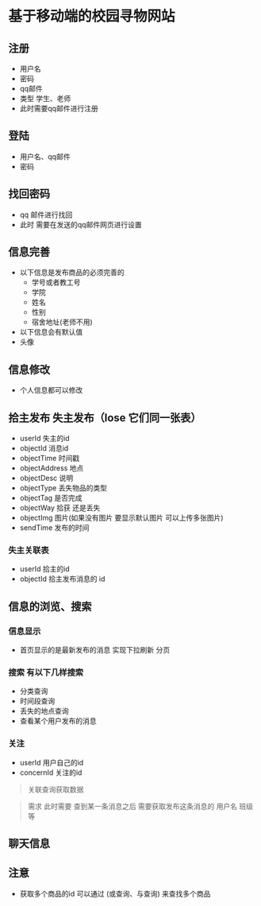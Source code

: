 # 基于移动端的校园寻物网站

## 注册
- 用户名
- 密码
- qq邮件
- 类型 学生、老师
- 此时需要qq邮件进行注册

## 登陆
- 用户名、qq邮件
- 密码

## 找回密码
- qq 邮件进行找回
- 此时 需要在发送的qq邮件网页进行设置

## 信息完善
- 以下信息是发布商品的必须完善的
    + 学号或者教工号
    + 学院
    + 姓名
    + 性别
    + 宿舍地址(老师不用)
- 以下信息会有默认值 
- 头像

## 信息修改
- 个人信息都可以修改
 
## 拾主发布 失主发布（lose 它们同一张表）
- userId     失主的id
- objectId   消息id
- objectTime 时间戳
- objectAddress 地点
- objectDesc 说明
- objectType 丢失物品的类型
- objectTag  是否完成
- objectWay  拾获 还是丢失
- objectImg 图片(如果没有图片 要显示默认图片 可以上传多张图片)
- sendTime 发布的时间

### 失主关联表
- userId 拾主的id
- objectId 拾主发布消息的 id

## 信息的浏览、搜索
### 信息显示
- 首页显示的是最新发布的消息 实现下拉刷新 分页
### 搜索 有以下几样搜索
- 分类查询
- 时间段查询
- 丢失的地点查询
- 查看某个用户发布的消息

### 关注
- userId 用户自己的id
- concernId 关注的id

> 关联查询获取数据

> 需求 此时需要 查到某一条消息之后 需要获取发布这条消息的 用户名 班级等




## 聊天信息


## 注意
- 获取多个商品的id 可以通过 (或查询、与查询) 来查找多个商品